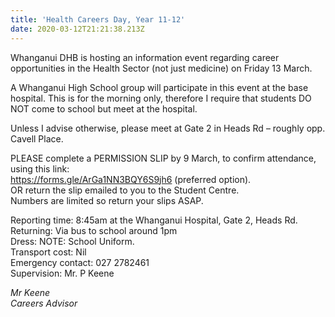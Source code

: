 ```yaml
---
title: 'Health Careers Day, Year 11-12'
date: 2020-03-12T21:21:38.213Z
---
```

Whanganui DHB is hosting an information event regarding career opportunities in the Health Sector (not just medicine) on Friday 13 March.   

A Whanganui High School group will participate in this event at the base hospital. This is for the morning only, therefore I require that students DO NOT come to school but meet at the hospital.  

Unless I advise otherwise, please meet at Gate 2 in Heads Rd – roughly opp. Cavell Place. 

PLEASE complete a PERMISSION SLIP by 9 March, to confirm attendance, using this link:  
https://forms.gle/ArGa1NN3BQY6S9jh6 (preferred option).  
OR return the slip emailed to you to the Student Centre.  
Numbers are limited so return your slips ASAP.  

Reporting time: 8:45am at the Whanganui Hospital, Gate 2, Heads Rd.  
Returning: Via bus to school around 1pm  
Dress: NOTE: School Uniform.  
Transport cost: Nil  
Emergency contact: 027 2782461  
Supervision: Mr. P Keene

*Mr Keene*  
*Careers Advisor*
